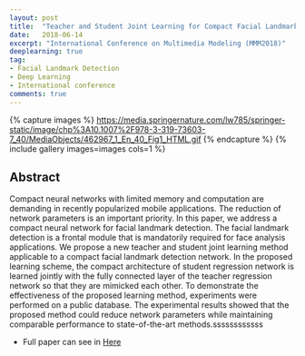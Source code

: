 ```yaml
---
layout: post
title:  "Teacher and Student Joint Learning for Compact Facial Landmark Detection Network"
date:   2018-06-14
excerpt: "International Conference on Multimedia Modeling (MMM2018)"
deeplearning: true
tag:
- Facial Landmark Detection
- Deep Learning
- International conference
comments: true
---
```

{% capture images %}
   https://media.springernature.com/lw785/springer-static/image/chp%3A10.1007%2F978-3-319-73603-7_40/MediaObjects/462967_1_En_40_Fig1_HTML.gif
{% endcapture %}
{% include gallery images=images cols=1 %}

## Abstract
Compact neural networks with limited memory and computation are demanding in recently popularized mobile applications. The reduction of network parameters is an important priority. In this paper, we address a compact neural network for facial landmark detection. The facial landmark detection is a frontal module that is mandatorily required for face analysis applications. We propose a new teacher and student joint learning method applicable to a compact facial landmark detection network. In the proposed learning scheme, the compact architecture of student regression network is learned jointly with the fully connected layer of the teacher regression network so that they are mimicked each other. To demonstrate the effectiveness of the proposed learning method, experiments were performed on a public database. The experimental results showed that the proposed method could reduce network parameters while maintaining comparable performance to state-of-the-art methods.ssssssssssss

* Full paper can see in [Here](https://link.springer.com/chapter/10.1007/978-3-319-73603-7_40)
